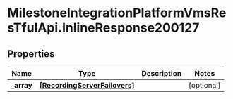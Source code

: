 # MilestoneIntegrationPlatformVmsResTfulApi.InlineResponse200127

## Properties
Name | Type | Description | Notes
------------ | ------------- | ------------- | -------------
**_array** | [**[RecordingServerFailovers]**](RecordingServerFailovers.md) |  | [optional] 
